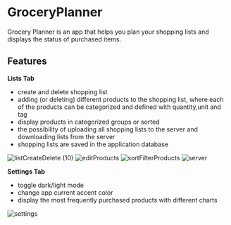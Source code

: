 # GroceryPlanner
Grocery Planner is an app that helps you plan your shopping lists and displays the status of purchased items.

## Features
**Lists Tab**
- create and delete shopping list
- adding (or deleting) different products to the shopping list, where each of the products can be categorized and defined with quantity,unit and tag
- display products in categorized groups or sorted
- the possibility of uploading all shopping lists to the server and downloading lists from the server
- shopping lists are saved in the application database

![listCreateDelete (10)](https://github.com/isoricstrize/GroceryPlanner/assets/167362217/a5c46e3c-df0e-447d-971f-e62af0b75ddb)
![editProducts](https://github.com/isoricstrize/GroceryPlanner/assets/167362217/d06cdcff-ef38-488e-9e66-ae19e712849e)
![sortFilterProducts](https://github.com/isoricstrize/GroceryPlanner/assets/167362217/c8c6da60-6027-4392-845d-959bac54a659)
![server](https://github.com/isoricstrize/GroceryPlanner/assets/167362217/84862402-e121-4ed7-b524-b87ac65dc2e7)


**Settings Tab**
- toggle dark/light mode
- change app current accent color
- display the most frequently purchased products with different charts
  
![settings](https://github.com/isoricstrize/GroceryPlanner/assets/167362217/3297cf4c-e5af-4cb6-a55c-1395471ce214)

